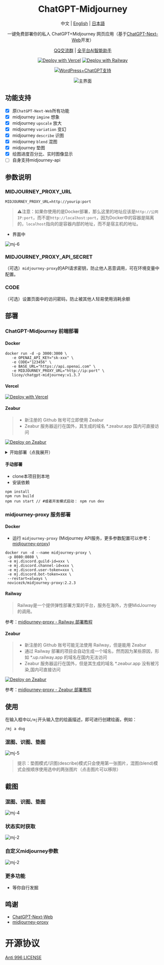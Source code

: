 <div align="center">

<h1 align="center">ChatGPT-Midjourney</h1>

中文 | [English](./README_EN.md) | [日本語](./README_JA.md)

一键免费部署你的私人 ChatGPT+Midjourney 网页应用（基于[ChatGPT-Next-Web](https://github.com/Yidadaa/ChatGPT-Next-Web)开发）

[QQ交流群](https://github.com/Licoy/ChatGPT-Midjourney/issues/30) | [全平台AI智能助手](https://dd.gitcdn.top/Atop)

[![Deploy with Vercel](https://img.shields.io/badge/Vercel-部署-00CCCC.svg?logo=vercel)](https://vercel.com/new/clone?repository-url=https%3A%2F%2Fgithub.com%2FLicoy%2FChatGPT-Midjourney&env=OPENAI_API_KEY&env=MIDJOURNEY_PROXY_URL&env=CODE&project-name=chatgpt-midjourney&repository-name=ChatGPT-Midjourney)
[![Deploy with Railway](https://img.shields.io/badge/MidjourneyProxy-Railway部署-009900.svg?logo=railway)](https://github.com/novicezk/midjourney-proxy/blob/main/docs/railway-start.md)

[![WordPress+ChatGPT支持](https://img.shields.io/badge/WordPress-ChatGPT%20部署-red.svg?logo=wordpress&logoColor=red&style=for-the-badge)](https://github.com/Licoy/wordpress-theme-puock)

![主界面](./docs/images/cover.png)

</div>

## 功能支持
- [x] 原`ChatGPT-Next-Web`所有功能
- [x] midjourney `imgine` 想象
- [x] midjourney `upscale` 放大
- [x] midjourney `variation` 变幻
- [x] midjourney `describe` 识图
- [x] midjourney `blend` 混图
- [x] midjourney 垫图
- [x] 绘图进度百分比、实时图像显示
- [ ] 自身支持midjourney-api

## 参数说明
### MIDJOURNEY_PROXY_URL
```shell
MIDJOURNEY_PROXY_URL=http://yourip:port
```
> ⚠️注意：如果你使用的是Docker部署，那么这里的地址应该是`http://公网IP:port`，而不是`http://localhost:port`，因为Docker中的容器是隔离的，`localhost`指向的是容器内部的地址，而不是宿主机的地址。
- 界面中

![mj-6](./docs/images/mj-6.png)

### MIDJOURNEY_PROXY_API_SECRET
（可选）`midjourney-proxy`的API请求密钥，防止他人恶意调用，可在环境变量中配置。

### CODE
（可选）设置页面中的访问密码，防止被其他人轻易使用消耗余额

## 部署
### ChatGPT-Midjourney 前端部署
#### Docker
```shell
docker run -d -p 3000:3000 \
   -e OPENAI_API_KEY="sk-xxx" \
   -e CODE="123456" \
   -e BASE_URL="https://api.openai.com" \
   -e MIDJOURNEY_PROXY_URL="http://ip:port" \
   licoy/chatgpt-midjourney:v1.3.7
```
#### Vercel
[![Deploy with Vercel](https://vercel.com/button)](https://vercel.com/new/clone?repository-url=https%3A%2F%2Fgithub.com%2FLicoy%2FChatGPT-Midjourney&env=OPENAI_API_KEY&env=MIDJOURNEY_PROXY_URL&env=CODE&project-name=chatgpt-midjourney&repository-name=ChatGPT-Midjourney)
#### Zeabur
> - 新注册的 Github 账号可立即使用 Zeabur
> - Zeabur 服务器运行在国外，其生成的域名 *.zeabur.app 国内可直接访问

[![Deploy on Zeabur](https://zeabur.com/button.svg)](https://dash.zeabur.com/templates/AX8RDG)

<details> <summary>开始部署（点我展开）</summary>

打开网址

[Zeabur：https://zeabur.com](https://zeabur.com/zh-CN)

点击现在开始

点击 `Sign in with GitHub`

登陆你的 `Github` 账号

点击 `Authorize zeabur` 授权

点击 `创建项目` 并输入一个项目名称，点击 `创建`

点击 `+` 添加服务，选择 `Git-Deploy service from source code in GitHub repository.`

点击 `Configure GitHub` 根据需要选择 `All repositories` 或者 `Only select repositories`

点击 `install`,之后自动跳转，最好再刷新一下页面

点击 你 fork 的 `ChatGPT-Midjourney` 项目

点击环境变量，添加你需要的环境变量

然后取消 `Building`，点击 `Redeploy` (此做法是为了让环境变量生效)

部署 `ChatGPT-Midjourney` 大概需要 `6` 分钟，此时你可以做的是：配置域名

点击下方的域名，点击生成域名，输入前缀，例如我的是 `chatgpt-midjourney.zeabur.app`，点击保存

或者也可添加自定义域名，之后加上 `CNAME` 解析即可

等待部署成功即可

</details>

#### 手动部署
- clone本项目到本地
- 安装依赖
```shell
npm install
npm run build
npm run start // #或者开发模式启动： npm run dev
```
### midjourney-proxy 服务部署
#### Docker
- 运行 `midjourney-proxy` (Midjourney API服务，更多参数配置可以参考：[midjourney-proxy](https://github.com/novicezk/midjourney-proxy))
```shell
docker run -d --name midjourney-proxy \
 -p 8080:8080 \
 -e mj.discord.guild-id=xxx \
 -e mj.discord.channel-id=xxx \
 -e mj.discord.user-token=xxx \
 -e mj.discord.bot-token=xxx \
 --restart=always \
 novicezk/midjourney-proxy:2.2.3
```
#### Railway
> Railway是一个提供弹性部署方案的平台，服务在海外，方便MidJourney的调用。

参考：[midjourney-proxy - Railway 部署教程](https://github.com/novicezk/midjourney-proxy/blob/main/docs/railway-start.md)

#### Zeabur 
> - 新注册的 Github 账号可能无法使用 Railway，但是能用 Zeabur 
> - 通过 Railway 部署的项目会自动生成一个域名，然而因为某些原因，形如 *.up.railway.app 的域名在国内无法访问
> - Zeabur 服务器运行在国外，但是其生成的域名 *.zeabur.app 没有被污染,国内可直接访问

[![Deploy on Zeabur](https://zeabur.com/button.svg)](https://dash.zeabur.com/templates/B04F4M)

参考：[midjourney-proxy - Zeabur 部署教程](https://github.com/novicezk/midjourney-proxy/blob/main/docs/zeabur-start.md)

## 使用
在输入框中以`/mj`开头输入您的绘画描述，即可进行创建绘画，例如：
```
/mj a dog
```
### 混图、识图、垫图
![mj-5](./docs/images/mj-5.png)
> 提示：垫图模式/识图(describe)模式只会使用第一张图片，混图(blend)模式会按顺序使用选中的两张图片（点击图片可以移除）

## 截图
### 混图、识图、垫图
![mj-4](./docs/images/mj-4.png)
### 状态实时获取
![mj-2](./docs/images/mj-1.png)
### 自定义midjourney参数
![mj-2](./docs/images/mj-2.png)
### 更多功能
- 等你自行发掘

## 鸣谢
- [ChatGPT-Next-Web](https://github.com/Yidadaa/ChatGPT-Next-Web)
- [midjourney-proxy](https://github.com/novicezk/midjourney-proxy)

# 开源协议
[Anti 996 LICENSE](./LICENSE)
